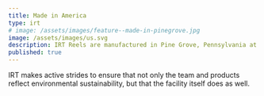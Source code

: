 ```yaml
---
title: Made in America
type: irt
# image: /assets/images/feature--made-in-pinegrove.jpg
image: /assets/images/us.svg
description: IRT Reels are manufactured in Pine Grove, Pennsylvania at our state of the art LEED Gold manufacturing facility. 
published: true
---
```


<!-- ![Made in Pine Grove PA](/assets/images/feature--made-in-pinegrove.jpg){:class="img-fluid rounded float-right ml-4 mb-3" width="50%"} -->
IRT makes active strides to ensure that not only the team and products reflect environmental sustainability, but that the facility itself does as well. 
